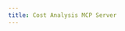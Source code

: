 ```yaml
---
title: Cost Analysis MCP Server
---
```


<!-- {%include "../../src/cost-analysis-mcp-server/README.md"%} -->
